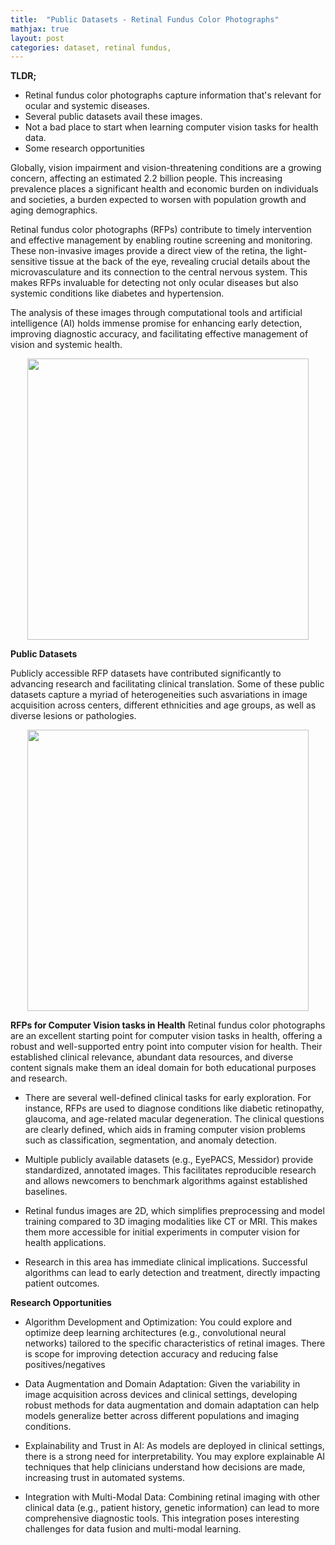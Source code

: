 ```yaml
---
title:  "Public Datasets - Retinal Fundus Color Photographs"
mathjax: true
layout: post
categories: dataset, retinal fundus, 
---
```


**TLDR;**
- Retinal fundus color photographs capture information that's relevant for ocular and systemic diseases. 
- Several public datasets avail these images. 
- Not a bad place to start when learning computer vision tasks for health data. 
- Some research opportunities


Globally, vision impairment and vision-threatening conditions are a growing concern, affecting an estimated 2.2 billion people. This increasing prevalence places a significant health and economic burden on individuals and societies, a burden expected to worsen with population growth and aging demographics. 

Retinal fundus color photographs (RFPs) contribute to timely intervention and effective management by enabling routine screening and monitoring. These non-invasive images provide a direct view of the retina, the light-sensitive tissue at the back of the eye, revealing crucial details about the microvasculature and its connection to the central nervous system. This makes RFPs invaluable for detecting not only ocular diseases but also systemic conditions like diabetes and hypertension. 

The analysis of these images through computational tools and artificial intelligence (AI) holds immense promise for enhancing early detection, improving diagnostic accuracy, and facilitating effective management of vision and systemic health.


<p align='center'>
    <img src='https://github.com/bilha-analytics/ncov_bot_app/blob/master/retinal_fundus/eg-pathologies.png?raw=true' width='450'> 
</p> 


**Public Datasets**

Publicly accessible RFP datasets have contributed significantly to advancing research and facilitating clinical translation. Some of these public datasets capture a myriad of heterogeneities  such asvariations in image acquisition across centers, different ethnicities and age groups, as well as diverse lesions or pathologies. 


<p align='center'>
    <img src='https://github.com/bilha-analytics/ncov_bot_app/blob/master/retinal_fundus/eg-public-datasets.png?raw=true' width='450'> 
</p> 


**RFPs for Computer Vision tasks in Health**
Retinal fundus color photographs are an excellent starting point for computer vision tasks in health, offering a robust and well-supported entry point into computer vision for health. Their established clinical relevance, abundant data resources, and diverse content signals make them an ideal domain for both educational purposes and research.

- There are several well-defined clinical tasks for early exploration. For instance, RFPs are used to diagnose conditions like diabetic retinopathy, glaucoma, and age-related macular degeneration. The clinical questions are clearly defined, which aids in framing computer vision problems such as classification, segmentation, and anomaly detection. 

- Multiple publicly available datasets (e.g., EyePACS, Messidor) provide standardized, annotated images. This facilitates reproducible research and allows newcomers to benchmark algorithms against established baselines. 

- Retinal fundus images are 2D, which simplifies preprocessing and model training compared to 3D imaging modalities like CT or MRI. This makes them more accessible for initial experiments in computer vision for health applications.

- Research in this area has immediate clinical implications. Successful algorithms can lead to early detection and treatment, directly impacting patient outcomes.  


**Research Opportunities**
- Algorithm Development and Optimization: You could explore and optimize deep learning architectures (e.g., convolutional neural networks) tailored to the specific characteristics of retinal images. There is scope for improving detection accuracy and reducing false positives/negatives


- Data Augmentation and Domain Adaptation: Given the variability in image acquisition across devices and clinical settings, developing robust methods for data augmentation and domain adaptation can help models generalize better across different populations and imaging conditions.


- Explainability and Trust in AI:  As models are deployed in clinical settings, there is a strong need for interpretability. You may explore explainable AI techniques that help clinicians understand how decisions are made, increasing trust in automated systems.


- Integration with Multi-Modal Data: Combining retinal imaging with other clinical data (e.g., patient history, genetic information) can lead to more comprehensive diagnostic tools. This integration poses interesting challenges for data fusion and multi-modal learning.

 

